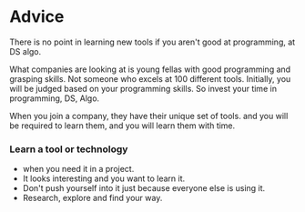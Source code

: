# Advice

There is no point in learning new tools if you aren't good at programming, at DS algo.

What companies are looking at is young fellas with good programming and grasping skills.
Not someone who excels at 100 different tools.
Initially, you will be judged based on your programming skills.
So invest your time in programming, DS, Algo.

When you join a company, they have their unique set of tools.
and you will be required to learn them, and you will learn them with time.


### Learn a tool or technology
- when you need it in a project.
- It looks interesting and you want to learn it.
- Don't push yourself into it just because everyone else is using it.
- Research, explore and find your way.

